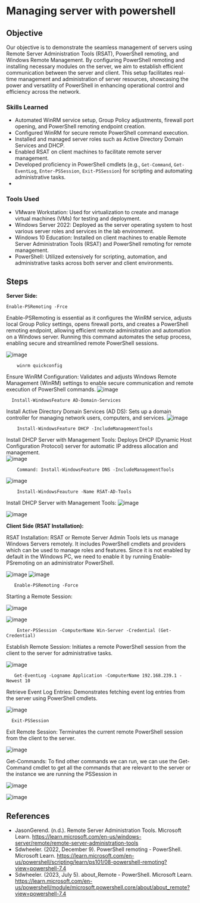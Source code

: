 # Managing server with powershell

## Objective


Our objective is to demonstrate the seamless management of servers using Remote Server Administration Tools (RSAT), PowerShell remoting, and Windows Remote Management. By configuring PowerShell remoting and installing necessary modules on the server, we aim to establish efficient communication between the server and client. This setup facilitates real-time management and administration of server resources, showcasing the power and versatility of PowerShell in enhancing operational control and efficiency across the network.


### Skills Learned

- Automated WinRM service setup, Group Policy adjustments, firewall port opening, and PowerShell remoting endpoint creation.
- Configured WinRM for secure remote PowerShell command execution.
- Installed and managed server roles such as Active Directory Domain Services and DHCP.
- Enabled RSAT on client machines to facilitate remote server management.
- Developed proficiency in PowerShell cmdlets (e.g., `Get-Command`, `Get-EventLog`, `Enter-PSSession`, `Exit-PSSession`) for scripting and automating administrative tasks.
- 
### Tools Used
- VMware Workstation: Used for virtualization to create and manage virtual machines (VMs) for testing and deployment.
- Windows Server 2022: Deployed as the server operating system to host various server roles and services in the lab environment.
- Windows 10 Education: Installed on client machines to enable Remote Server Administration Tools (RSAT) and PowerShell remoting for remote management.
- PowerShell: Utilized extensively for scripting, automation, and administrative tasks across both server and client environments.

## Steps
**Server Side:**

    Enable-PSRemoting -Frce
        
Enable-PSRemoting is essential as it configures the WinRM service, adjusts local Group Policy settings, opens firewall ports, and creates a PowerShell remoting endpoint, allowing efficient remote administration and automation on a Windows server. Running this command automates the setup process, enabling secure and streamlined remote PowerShell sessions.

![image](https://github.com/ParisaSaqib/Managing-Server-With-Powershell/assets/96464987/c67d4e8c-58e9-4773-ae24-715d5f3814d1)

        winrm quickconfig
Ensure WinRM Configuration:
Validates and adjusts Windows Remote Management (WinRM) settings to enable secure communication and remote execution of PowerShell commands.
![image](https://github.com/ParisaSaqib/Managing-Server-With-Powershell/assets/96464987/8f410ab4-dc3b-4b19-a36b-08f8ff5f974c)


      Install-WindowsFeature AD-Domain-Services

 Install Active Directory Domain Services (AD DS):
 Sets up a domain controller for managing network users, computers, and services.
![image](https://github.com/ParisaSaqib/Managing-Server-With-Powershell/assets/96464987/5f1fbc6b-6f8b-4c4f-8cf9-e1276c1e2031)


        Install-WindowsFeature DHCP -IncludeManagementTools
Install DHCP Server with Management Tools:
Deploys DHCP (Dynamic Host Configuration Protocol) server for automatic IP address allocation and management.      
![image](https://github.com/ParisaSaqib/Managing-Server-With-Powershell/assets/96464987/59f566a2-9882-45fd-bd79-7ef1f2d66e35)

        Command: Install-WindowsFeature DNS -IncludeManagementTools
        
![image](https://github.com/ParisaSaqib/Managing-Server-With-Powershell/assets/96464987/a0465b0f-343c-404c-be95-aec406ef06df)

    
        Install-WindowsFeauture -Name RSAT-AD-Tools
        
  Install DHCP Server with Management Tools:
![image](https://github.com/ParisaSaqib/Managing-Server-With-Powershell/assets/96464987/f78d0985-5abd-48a0-96be-2115fb84c553)

![image](https://github.com/ParisaSaqib/Managing-Server-With-Powershell/assets/96464987/9c1d48e0-db1f-43ea-b6a2-2cbe585f2ef9)

**Client Side (RSAT Installation):**

RSAT Installation:
RSAT or Remote Server Admin Tools lets us manage Windows Servers remotely. It includes PowerShell cmdlets and providers which can be used to manage roles and features. Since it is not enabled by default in the Windows PC, we need to enable it by running Enable-PSremoting on an administrator PowerShell.

![image](https://github.com/ParisaSaqib/Managing-Server-With-Powershell/assets/96464987/dca3f677-85b8-40e2-81de-3efcd56d5dc6)
![image](https://github.com/ParisaSaqib/Managing-Server-With-Powershell/assets/96464987/acc411fa-51e5-492f-9fc3-9bab04261790)

    
       Enable-PSRemoting -Force
 Starting a Remote Session:
 
![image](https://github.com/ParisaSaqib/Managing-Server-With-Powershell/assets/96464987/7aab8292-fb20-40f8-a81b-5afa302ea304)

![image](https://github.com/ParisaSaqib/Managing-Server-With-Powershell/assets/96464987/6e4e0bca-1bda-42b2-ad4b-d8a978e8aee3)

        Enter-PSSession -ComputerName Win-Server -Credential (Get-Credential)
        
 Establish Remote Session:
Initiates a remote PowerShell session from the client to the server for administrative tasks.

![image](https://github.com/ParisaSaqib/Managing-Server-With-Powershell/assets/96464987/8d9202f6-ba43-4cfd-b9a0-76546ccd9c2f)

       Get-EventLog -Logname Application -ComputerName 192.168.239.1 -Newest 10

  Retrieve Event Log Entries:
  Demonstrates fetching event log entries from the server using PowerShell cmdlets.
  
![image](https://github.com/ParisaSaqib/Managing-Server-With-Powershell/assets/96464987/cf6bbf66-9963-4723-b3da-b3119c2d0975)

      Exit-PSSession

Exit Remote Session:
Terminates the current remote PowerShell session from the client to the server.

![image](https://github.com/ParisaSaqib/Managing-Server-With-Powershell/assets/96464987/add501ec-f200-46de-ac09-c9004e73e7ee)

Get-Commands:
To find other commands we can run, we can use the Get-Command cmdlet to get all the commands that are relevant to the server or the instance we are running the PSSession in

![image](https://github.com/ParisaSaqib/Managing-Server-With-Powershell/assets/96464987/4a635d09-6cc9-4913-819a-cd71a7d27f38)

![image](https://github.com/ParisaSaqib/Managing-Server-With-Powershell/assets/96464987/1ba75984-b763-4ac6-b7aa-72afa29be8ac)

## References
- JasonGerend. (n.d.). Remote Server Administration Tools. Microsoft Learn. https://learn.microsoft.com/en-us/windows-server/remote/remote-server-administration-tools
- Sdwheeler. (2022, December 9). PowerShell remoting - PowerShell. Microsoft Learn. https://learn.microsoft.com/en-us/powershell/scripting/learn/ps101/08-powershell-remoting?view=powershell-7.4
- Sdwheeler. (2023, July 5). about_Remote - PowerShell. Microsoft Learn. https://learn.microsoft.com/en-us/powershell/module/microsoft.powershell.core/about/about_remote?view=powershell-7.4

